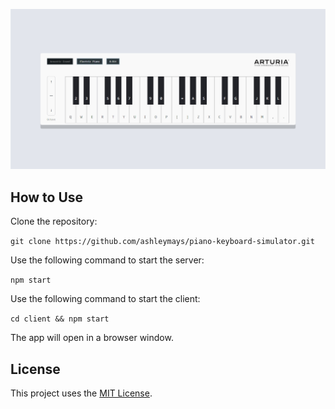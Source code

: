 ![Picture of the main webpage](./docs/pianoKeyboardSimulator.png)

## How to Use

Clone the repository:

`git clone https://github.com/ashleymays/piano-keyboard-simulator.git`

Use the following command to start the server:

`npm start`

Use the following command to start the client:

`cd client && npm start`

The app will open in a browser window.

## License

This project uses the [MIT License](docs/LICENSE.md).
